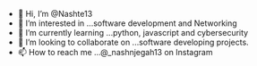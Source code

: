 - 👋 Hi, I’m @Nashte13
- 👀 I’m interested in ...software development and Networking
- 🌱 I’m currently learning ...python, javascript and cybersecurity
- 💞️ I’m looking to collaborate on ...software developing projects.
- 📫 How to reach me ...@_nashnjegah13 on Instagram

<!---
Nashte13/Nashte13 is a ✨ special ✨ repository because its `README.md` (this file) appears on your GitHub profile.
You can click the Preview link to take a look at your changes.
--->
